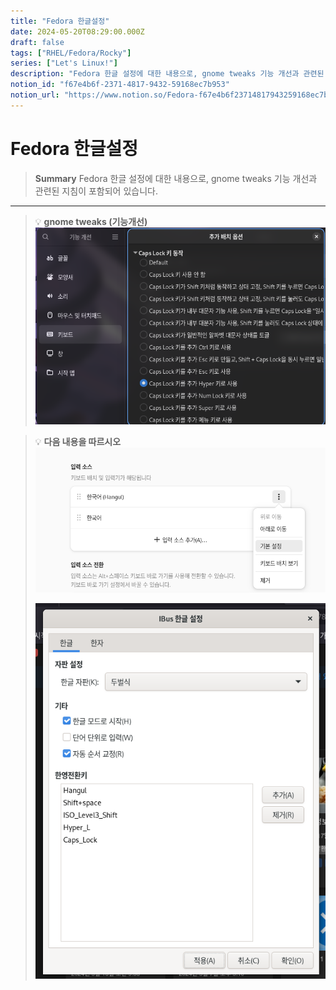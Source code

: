 ```yaml
---
title: "Fedora 한글설정"
date: 2024-05-20T08:29:00.000Z
draft: false
tags: ["RHEL/Fedora/Rocky"]
series: ["Let's Linux!"]
description: "Fedora 한글 설정에 대한 내용으로, gnome tweaks 기능 개선과 관련된 지침이 포함되어 있습니다."
notion_id: "f67e4b6f-2371-4817-9432-59168ec7b953"
notion_url: "https://www.notion.so/Fedora-f67e4b6f23714817943259168ec7b953"
---
```


# Fedora 한글설정

> **Summary**
> Fedora 한글 설정에 대한 내용으로, gnome tweaks 기능 개선과 관련된 지침이 포함되어 있습니다.

---

> 💡 **gnome tweaks (기능개선)**
> ![Image](image_59262f1a3392.png)
>
>

> 💡 **다음 내용을 따르시오**
> ![Image](image_d85874131ea6.png)
>
> ![Image](image_3772007bdb6c.png)
>
>

